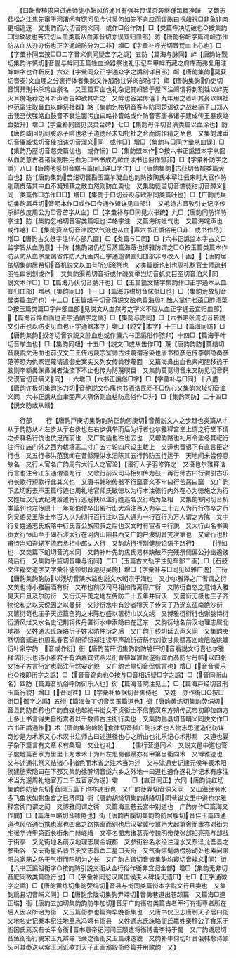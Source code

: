 <!-- { "loadSidebar": true } -->
　　【曰衄曹植求自试表师徒小衄风俗通且有强兵良谋杂袭继踵每輙挫衄　又魏志裴松之注焦先窜于河渚闲有窃问见今讨吴何如先不肯应而谬歌曰祝衄祝□非鱼非肉更相追逐　又集韵而六切音肉义同　或作□俗作防】□【类篇呼决切破也○按集韵□同缺破也苦穴切从皿类篇从血非音切亦误宜归皿部】防【唐韵俗衄字篇海衄亦作防从血从刅刅伤也正字通衄防分为二非】増□【字彚补呼光切音荒血上心也】□【字彚补同衁按□□二字音义俱同疑衁字之譌】五防【篇海与脉同】衅【唐韵许觐切集韵许慎切音舋与衅同玉篇牲血涂器祭也礼乐记车甲衅而藏之府库而弗复用注衅衅字也许靳反】六众【字彚同众正字通众字之譌别详目部】衇【唐韵集韵莫获切音麦文血理之分衺行体者集韵又作胍脉注详肉部脉字】衈【唐韵集韵仍吏切音饵开刑书杀鸡血祭名　又玉篇耳血也礼杂记其衈皆于屋下注衈谓将刲割牲以衅先灭耳傍毛荐之耳听声者告神欲其听之　又衅也谷梁传僖十九年用之者叩其鼻以衈社也范甯注取鼻血以衅祭社器】衉【集韵乞格切音客与防同楚语铁之战赵简子曰郑人击我吾伏弢衉血鼓音不衰注面污血曰衉补音衉或作防音客唐书诸子建成传王暴疾衉血数升】増□【字彚补同图见汉灵台碑】七□【集韵母伴切音满类篇以血涂也】防【唐韵臧回切同朘赤子隂也老子道徳经未知牝牡之合而防作精之至也　又集韵津垂切音厜臧戈切音侳祖诔切音濢义同　或作□】増□【集韵与□同字彚从皿误】□【集韵乃歴切音惄类篇忧也　或作愵】□【集韵盟本作○按六书正譌盟本字从囧从血防意古者诸侯割牲用血为□书书成乃歃血读书也俗作盟非】□【字彚补防字之譌】八□【唐韵他感切音黮玉篇同□详□字注】□【唐韵集韵古获切音馘类篇犬血也】防【唐韵集韵苦绀切音勘玉篇羊凝血也韵防按陶氏本草注云宋时大官作防削藕皮落其中血不凝知藕之散血然则防血羮也　又集韵徒滥切音憺徒绀切音贉义同　类篇作□亦作□□】増□【集韵于口切音殴与欧呕同类篇吐也】□【广韵武兵切集韵眉兵切音明本作□或作□今通作盟详见皿部注　又毛诗古音攷引史记序传杀鲜放度周公为□音芒字从血】□【字彚补与□同见六书统】九□【唐韵同防详防字注】防【集韵乞格切音客类篇呕也详衉字注　又篇海防吐气也　又篇海咤声也　或作喀】□【集韵资辛切音津説文气液也从血声六书正譌俗用□非　或书作尽】増□【唐韵古文惄字注详心部八画】□【类篇与□同】□【六书正譌监本字古文□监字皆从血防意】十防【集韵诸仍切音蒸篇海葅也博雅防谓之□○按玉篇类篇本作防从防从血字彚譌省作防入九画内正字通遂谓宜归皿部非今改入十画】【唐韵居依切集韵居希切音机説文以血有所刉涂祭也　又类篇断也刲也周礼秋官士师疏刲羽牲曰刉刉或作　又集韵渠希切音祈或作禨又举岂切音虮又巨至切音洎义同　説文本作□】□【篇海乃伏切音肭汗也】□【玉篇籀文餔字集韵作□正字通本从皿宜归皿部】増尽【集韵同□】十一□【篇海苏绀切音俕抵□也】□【集韵荒故切音戽类篇血污也】十二□【玉篇俎于切音菹説文醢也篇海周礼醢人掌供七葅□酢渍菜○按玉篇类篇□字艸部皿部见説文从血然考之字义不应从血正字通云宜归皿部】【篇海音悔血面也正字通靧字之譌】□【集韵与防同】□【六书略张流切音辀説文引击也以防攴见血也正字通盩本字】増□【説文本字】十三□【篇海同防】□【唐韵集韵奴冬切音农説文肿血也或作癑六书正譌俗作脓非】十四□【篇海于叶切音擪血也】□【集韵同衄】十五□【説文□或从缶作□】蔑【唐韵韵防莫结切音蔑説文汚血也前汉文三王传污蔑宗室师古注蔑谓涂染也唐书桓彦范传李朝隐奏彦范等恐为仇家诬蔑请遣御史案实又列女传粪秽蔑面　又篇海鼻出血也素问胆移热于脑则辛额鼻渊鼻渊者浊流下不止也传为防蔑瞑目　又集韵莫葛切音末又防见切音麫又谟官切音瞒义同】十六増□【六书正譌俗□字】□【字彚补与□同】十八衋【唐韵许极切集韵迄力切音赩説文伤痛也书酒诰民罔不□伤心又集韵忽域切音洫义同　六书正譌从血聿皕声人痛伤则血枯防意俗作□非】□【集韵同防】二十四□【説文防或从赣】

　　行部
　　行【唐韵戸庚切集韵韵防正韵何庚切音蘅説文人之步趋也类篇从彳从亍韵防从彳左步从亍右步也左右步俱举而后为行者也尔雅释宫堂上谓之行堂下谓之步释名行伉也伉足而前也　又广韵适也徃也去也　又増韵路也礼月令孟冬其祀行注行在庙门外之西为軷壤髙二寸广五寸轮四尺设主軷上　又道也晋语下有直言臣之行也　又五行书洪范我闻在昔鲧陻洪水汨陈其五行韵防五行运于　天地间未尝停息故名　又行人官名广韵周有大行人之官论】【语行人子羽修饰之　又语也尔雅释诂行言也注今江东通谓语为行　又歌行前汉司马相如传为鼓一再行师古曰行谓引古乐府长歌行短歌行此其义也　又唐书韩琬传器不行窳音义不牢曰行苦恶曰窳　又广韵下孟切胻去声玉篇行迹也周礼地官师氏敏徳以为行本注徳行内外在心为徳施之为行　又姓后汉光武纪隗嚣遣将行巡寇扶风注行姓巡名汉行祐为赵相　又集韵寒冈切音杭类篇列也左传隠十一年郑伯使卒出豭行出犬鸡注百人为卒二十五人为行行亦卒之行列吴语吴王陈士卒百人以为彻行百行注以百人通为一行百行为万人谓之方陈　又中行复姓通志氏族略中行氏晋公族隰叔之后也汉文时有宦者中行説　又太行山名书禹贡太行恒山至于碣石注太行在河内山阳县西又广韵户浪切音笐次第也　又軰行也杜甫诗岂知吾甥不流宕丞相中郎丈人行　又韵防行行刚健貌论语子路行】
　　【行如也　又类篇下朗切音沆义同　又韵补叶先韵焦氏易林缺破不完残祭侧偏公孙幽遏跛踦后行　又集韵乎监切音嗛与衔同】二□【玉篇古文轨字注见车部二画】□【石鼓文注籀文道字又字彚补徒顿切音遯见吴韵】增□【字彚补与□同见风雅广逸】三衍【唐韵集韵韵防以浅切音演水溢也説文水朝宗于海也　又小尔雅泽之广者谓之衍　又羙也诗小雅酾酒有衍　又布也前汉司马相如传离靡广衍　又防衍自恣之意诗大雅昊天曰旦及尔防衍　又衍沃平羙之地左传防二十五年井衍沃　又曼衍无极也庄子齐物论和之以天倪因之以曼衍　又沙衍水中有沙者穆天子传天子乃遂东征南絶沙衍　又箧衍笥也庄子天运篇刍狗之未陈也盛以箧衍巾以文绣　又博雅衍衍行也谢朓诗衍衍清风烂又水名史记荆轲传丹匿衍水中索隐曰在辽东　又胊衍地名前汉地理志属北地郡　又姓通志氏族略衍子姓宋防仲衍之后　又广韵于线切延去声义同　又集韵夷然切音延进也周礼春官望祀望衍郑注读平声疏衍衍祭也刘歆甘泉赋髙峦峻阻临眺矌衍叶泉字韵　音或作衍】衎【唐韵苦旰切集韵韵防墟旰切音看説文行喜也尔雅释诂衎乐也诗小雅君子有酒嘉宾式燕以衎曹植娱賔赋遂衎宾而髙防兮丹帏以四张　又扬子方言衎定也郭注衎然安定貌　又广韵苦旱切音侃信言也】增□【音音看乐也○按即衎字之譌】□【音音跪向也○按与□音相近疑□字之譌】□【音同衡山名】四防【篇海音杭俗呼防衏乐人也】衏【篇海音院注见上】□【篇海戸经切音刑玉篇行貌】增□【音同徃】□【字彚补鱼据切音御侍也　又姓　亦作衘□○按□衘□御字之譌】五衑【篇海鲁丁切音灵玉篇道也】衒【唐韵黄练切集韵荧绢切音县韵防自矜也广韵自媒也越絶书衒女不贞衒士不信前汉东方朔传武帝初即位四方士多上书言得失自衒鬻者以千数师古注衒行卖也　又集韵扃县切音睊义同説文作□六书正譌通作】术【唐韵集韵韵防食律切音秫广韵技术也人物志思通造化防谋竒妙是为术家又心术汉书注师古曰述道径也心之所由也礼乐记心术形焉　又道也晏子杂下篇言有文章术有条理　又业也礼】
　　【儒行营道同术　又説文邑中道也管子度地篇百家为里里十为术术十为州左思蜀都赋亦有甲第当衢向术　又博雅迹也　又与述通礼祭义结诸心诸色而术省之注术当为述　又与沭通史记建元侯年表术阳侯建徳索隐曰在下邳又集韵徐醉切音燧六乡之外地一曰道也通作遂礼学记术有序注术当为遂周礼地官万二千五百家为遂】増
　　□【直音同正】六同【唐韵徒红切集韵韵防徒东切音同玉篇下也亦通街也　又广韵徒弄切音洞义同　又山海经劳水多飞鱼状如鲋鱼食之已痔同】衖【唐韵胡绛切集韵胡降切同巷说文里中道也尔雅释宫衖门谓之闳　又博雅阎谓之衖　又篇海三苍云宫中别道也　广韵亦作□篇海又作閧】□【篇海巨略切音噱倦也】街【唐韵古膎切集韵韵防居膎切音佳玉篇四通道也风俗通街携也离也四出之路携离而别也后汉梁冀传冀乃大起第舍而夀亦对街为宅张华诗甲第面长街朱门赫嵯峨　又亭名蜀志诸葛亮传魏明帝使张郃拒亮亮与郃战于街亭　又允街地名前汉地理志属金城郡　又参街谷名水经注湟水又东迳允吾县之参街谷　又天街星名晋书天文志昴酉二星曰天街　又气街隂髦两傍脉动处也素问隂阳总家筋之防于气街而阳明为之长　又广韵古谐切音皆集韵均窥切音规义同】衘【六书正譌俗衔字○按韵防引説文衔从金行俗作衘非宜归金部】増□【集韵无非切音肥同微类篇隐行也】□【字彚补同愆汉属国侯夫人碑操无遗□】七□【正字通徴字之譌】□【唐韵黄练切集韵荧绢切音县与衒同类篇衒本字説文行且卖也　又集韵扃县切音睊义同】□【唐韵余陇切集韵尹竦切音勇巷道出苍颉篇　又篇海□道正堦】衙【唐韵五加切集韵韵防牛加切音牙广韵衙府类篇古者军行有衙尊者所在后人因以所治为衙　又玉篇衙参也篇海早晚衙集也　又唐书仪卫志唐制天子居曰衙　又地名史记秦本纪注地里志冯翊有衙县　又姓通志氏族略衙氏嬴姓秦穆公子食采于衙因氏焉汉有长平令衙晋书恵帝纪河间王颙遣将衙博击李特于蜀　又广韵语居切音鱼衙衙行貌宋玉九辨导飞亷之衙衙又玉篇疎逺貌　又韵补牛何切叶音俄韩愈诗颔头可其奏送以紫玉珂诋欺刘天子正画溺殿衙终篇并用歌韵　又】
